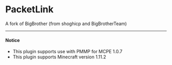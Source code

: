 PacketLink
=============

A fork of BigBrother (from shoghicp and BigBrotherTeam)

-------------

#### Notice
* This plugin supports use with PMMP for MCPE 1.0.7
* This plugin supports Minecraft version 1.11.2